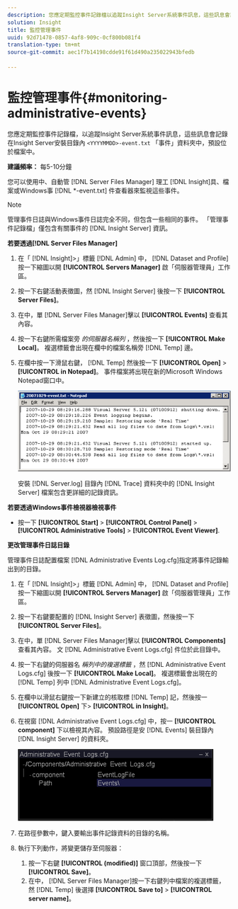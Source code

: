 ```yaml
---
description: 您應定期監控事件記錄檔以追蹤Insight Server系統事件訊息，這些訊息會記錄在Insight Server安裝目錄內「事件」資料夾中預設的<YYYYMMDD>-event.txt檔案中。
solution: Insight
title: 監控管理事件
uuid: 92d71478-0857-4af8-909c-0cf800b081f4
translation-type: tm+mt
source-git-commit: aec1f7b14198cdde91f61d490a235022943bfedb

---
```



# 監控管理事件{#monitoring-administrative-events}

您應定期監控事件記錄檔，以追蹤Insight Server系統事件訊息，這些訊息會記錄在Insight Server安裝目錄內 `<YYYYMMDD>-event.txt` 「事件」資料夾中，預設位於檔案中。

**建議頻率：** 每5-10分鐘

您可以使用中、自動管 [!DNL Server Files Manager] 理工 [!DNL Insight]具、檔案或Windows事 [!DNL *-event.txt] 件查看器來監視這些事件。

>[!NOTE]
>
>管理事件日誌與Windows事件日誌完全不同，但包含一些相同的事件。 「管理事件記錄檔」僅包含有關事件的 [!DNL Insight Server] 資訊。

**若要透過[!DNL Server Files Manager]**

1. 在「 [!DNL Insight]>」標籤 [!DNL Admin] 中， [!DNL Dataset and Profile] 按一下縮圖以開 **[!UICONTROL Servers Manager]** 啟「伺服器管理員」工作區。
1. 按一下右鍵活動表徵圖，然 [!DNL Insight Server] 後按一下 **[!UICONTROL Server Files]**。
1. 在中，單 [!DNL Server Files Manager]擊以 **[!UICONTROL Events]** 查看其內容。
1. 按一下右鍵所需檔案旁 *的伺服器名稱列* ，然後按一下 **[!UICONTROL Make Local]**。 複選標籤會出現在欄中的檔案名稱旁 [!DNL Temp] 邊。
1. 在欄中按一下滑鼠右鍵， [!DNL Temp] 然後按一下 **[!UICONTROL Open]** > **[!UICONTROL in Notepad]**。 事件檔案將出現在新的Microsoft Windows Notepad窗口中。

   ![步驟資訊](assets/vis_FileManager_eventfile.png)

   安裝 [!DNL Server.log] 目錄內 [!DNL Trace] 資料夾中的 [!DNL Insight Server] 檔案包含更詳細的記錄資訊。

**若要透過Windows事件檢視器檢視事件**

* 按一下 **[!UICONTROL Start]** > **[!UICONTROL Control Panel]** > **[!UICONTROL Administrative Tools]** > **[!UICONTROL Event Viewer]**.

**更改管理事件日誌目錄**

管理事件日誌配置檔案 [!DNL Administrative Events Log.cfg]指定將事件記錄輸出到的目錄。

1. 在「 [!DNL Insight]>」標籤 [!DNL Admin] 中， [!DNL Dataset and Profile] 按一下縮圖以開 **[!UICONTROL Servers Manager]** 啟「伺服器管理員」工作區。

1. 按一下右鍵要配置的 [!DNL Insight Server] 表徵圖，然後按一下 **[!UICONTROL Server Files]**。

1. 在中，單 [!DNL Server Files Manager]擊以 **[!UICONTROL Components]** 查看其內容。 文 [!DNL Administrative Event Logs.cfg] 件位於此目錄中。

1. 按一下右鍵的伺服器名 *稱列中的複選標籤* ，然 [!DNL Administrative Event Logs.cfg] 後按一下 **[!UICONTROL Make Local]**。 複選標籤會出現在的 [!DNL Temp] 列中 [!DNL Administrative Event Logs.cfg]。

1. 在欄中以滑鼠右鍵按一下新建立的核取標 [!DNL Temp] 記，然後按一 **[!UICONTROL Open]** 下> **[!UICONTROL in Insight]**。

1. 在視窗 [!DNL Administrative Event Logs.cfg] 中，按一 **[!UICONTROL component]** 下以檢視其內容。 預設路徑是安 [!DNL Events] 裝目錄內 [!DNL Insight Server] 的資料夾。

   ![](assets/cfg_adminevents_examplevalues.png)

1. 在路徑參數中，鍵入要輸出事件記錄資料的目錄的名稱。
1. 執行下列動作，將變更儲存至伺服器：

   1. 按一下右鍵 **[!UICONTROL (modified)]** 窗口頂部，然後按一下 **[!UICONTROL Save]**。
   1. 在中， [!DNL Server Files Manager]按一下右鍵列中檔案的複選標籤，然 [!DNL Temp] 後選擇 **[!UICONTROL Save to]** > **[!UICONTROL server name]**。

